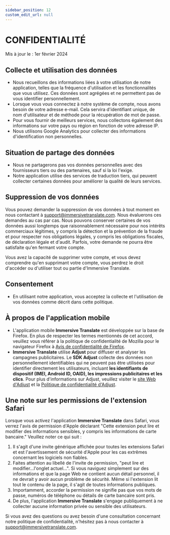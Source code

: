 ```yaml
---
sidebar_position: 12
custom_edit_url: null
---
```


# CONFIDENTIALITÉ

Mis à jour le : 1er février 2024

## Collecte et utilisation des données

- Nous recueillons des informations liées à votre utilisation de notre application, telles que la fréquence d'utilisation et les fonctionnalités que vous utilisez. Ces données sont agrégées et ne permettent pas de vous identifier personnellement.
- Lorsque vous vous connectez à notre système de compte, nous avons besoin de votre adresse e-mail. Cela servira d'identifiant unique, de nom d'utilisateur et de méthode pour la récupération de mot de passe.
- Pour vous fournir de meilleurs services, nous collectons également des informations sur votre pays ou région en fonction de votre adresse IP.
- Nous utilisons Google Analytics pour collecter des informations d'identification non personnelles.

## Situation de partage des données

- Nous ne partagerons pas vos données personnelles avec des fournisseurs tiers ou des partenaires, sauf si la loi l'exige.
- Notre application utilise des services de traduction tiers, qui peuvent collecter certaines données pour améliorer la qualité de leurs services.

## Suppression de vos données

Vous pouvez demander la suppression de vos données à tout moment en nous contactant à support@immersivetranslate.com. Nous évaluerons ces demandes au cas par cas. Nous pouvons conserver certaines de vos données aussi longtemps que raisonnablement nécessaire pour nos intérêts commerciaux légitimes, y compris la détection et la prévention de la fraude et pour respecter nos obligations légales, y compris les obligations fiscales, de déclaration légale et d'audit. Parfois, votre demande ne pourra être satisfaite qu'en fermant votre compte.

Vous avez la capacité de supprimer votre compte, et vous devez comprendre qu'en supprimant votre compte, vous perdrez le droit d'accéder ou d'utiliser tout ou partie d'Immersive Translate.

## Consentement

- En utilisant notre application, vous acceptez la collecte et l'utilisation de vos données comme décrit dans cette politique.

## À propos de l'application mobile

- L'application mobile **Immersive Translate** est développée sur la base de Firefox. En plus de respecter les termes mentionnés de cet accord, veuillez vous référer à la politique de confidentialité de Mozilla pour le navigateur Firefox à [Avis de confidentialité de Firefox](https://www.mozilla.org/privacy/firefox/).
- **Immersive Translate** utilise **Adjust** pour diffuser et analyser les campagnes publicitaires. Le **SDK Adjust** collecte des données non personnellement identifiables qui ne peuvent pas être utilisées pour identifier directement les utilisateurs, incluant **les identifiants de dispositif (IMEI, Android ID, OAID), les impressions publicitaires et les clics**. Pour plus d'informations sur Adjust, veuillez visiter le [site Web d'Adjust](https://www.adjust.com/) et la [Politique de confidentialité d'Adjust](https://www.adjust.com/terms/privacy-policy/).

## Une note sur les permissions de l'extension Safari

Lorsque vous activez l'application **Immersive Translate** dans Safari, vous verrez l'avis de permission d'Apple déclarant "Cette extension peut lire et modifier des informations sensibles, y compris les informations de carte bancaire."
Veuillez noter ce qui suit :

1. Il s'agit d'une invite générique affichée pour toutes les extensions Safari et est l'avertissement de sécurité d'Apple pour les cas extrêmes concernant les logiciels non fiables.
2. Faites attention au libellé de l'invite de permission, "peut lire et modifier...l'onglet actuel...". Si vous naviguez simplement sur des informations et que la page Web ne contient aucun détail personnel, il ne devrait y avoir aucun problème de sécurité. Même si l'extension lit tout le contenu de la page, il s'agit de toutes informations publiques.
3. Importamment, accorder la permission ne signifie pas que vos mots de passe, numéros de téléphone ou détails de carte bancaire sont pris.
4. De plus, l'application **Immersive Translate** s'engage publiquement à ne collecter aucune information privée ou sensible des utilisateurs.

Si vous avez des questions ou avez besoin d'une consultation concernant notre politique de confidentialité, n'hésitez pas à nous contacter à support@immersivetranslate.com.
